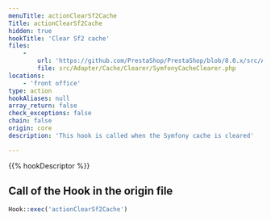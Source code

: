 ```yaml
---
menuTitle: actionClearSf2Cache
Title: actionClearSf2Cache
hidden: true
hookTitle: 'Clear Sf2 cache'
files:
    -
        url: 'https://github.com/PrestaShop/PrestaShop/blob/8.0.x/src/Adapter/Cache/Clearer/SymfonyCacheClearer.php'
        file: src/Adapter/Cache/Clearer/SymfonyCacheClearer.php
locations:
    - 'front office'
type: action
hookAliases: null
array_return: false
check_exceptions: false
chain: false
origin: core
description: 'This hook is called when the Symfony cache is cleared'

---
```


{{% hookDescriptor %}}

## Call of the Hook in the origin file

```php
Hook::exec('actionClearSf2Cache')
```
